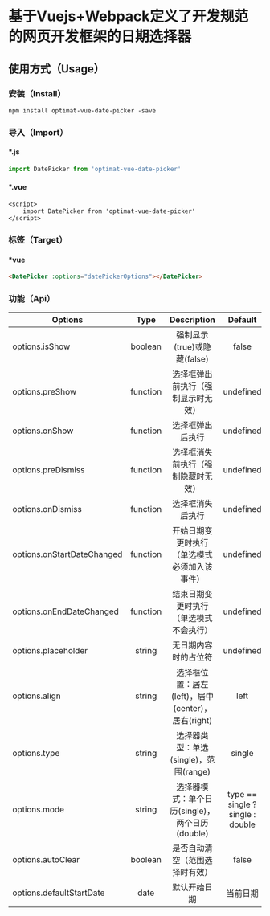 # 基于Vuejs+Webpack定义了开发规范的网页开发框架的日期选择器
## 使用方式（Usage）
### 安装（Install）
``
npm install optimat-vue-date-picker -save
``

### 导入（Import）
#### *.js
```javascript
import DatePicker from 'optimat-vue-date-picker'
```
#### *.vue
```vue
<script>
    import DatePicker from 'optimat-vue-date-picker'
</script>
```
### 标签（Target）
#### *vue
```html
<DatePicker :options="datePickerOptions"></DatePicker>
```

### 功能（Api）

| Options         | Type     | Description                 | Default | Result   |
|-----------------|:--------:|:---------------------------:|:--------:|:--------:|
| options.isShow  | boolean | 强制显示(true)或隐藏(false) | false | |
| options.preShow | function | 选择框弹出前执行（强制显示时无效） | undefined | |
| options.onShow  | function | 选择框弹出后执行 | undefined | |
| options.preDismiss | function | 选择框消失前执行（强制隐藏时无效）| undefined | (startDate, endDate) |
| options.onDismiss | function | 选择框消失后执行| undefined | (startDate, endDate) |
| options.onStartDateChanged | function | 开始日期变更时执行 （单选模式必须加入该事件）| undefined | (startDate) |
| options.onEndDateChanged | function | 结束日期变更时执行（单选模式不会执行） | undefined | (endDate) |
| options.placeholder | string | 无日期内容时的占位符 | undefined | |
| options.align | string | 选择框位置：居左(left)，居中(center)，居右(right) | left | |
| options.type | string | 选择器类型：单选(single)，范围(range) | single | |
| options.mode | string | 选择器模式：单个日历(single)，两个日历(double) | type == single ? single : double | |
| options.autoClear | boolean | 是否自动清空（范围选择时有效） | false | |
| options.defaultStartDate | date | 默认开始日期 | 当前日期 | |